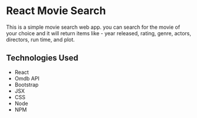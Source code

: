 # React Movie Search

This is a simple movie search web app. you can search for the movie of your choice and it will return items like - year released, rating, genre, actors, directors, run time, and plot.


## Technologies Used

* React
* Omdb API
* Bootstrap
* JSX
* CSS
* Node
* NPM


